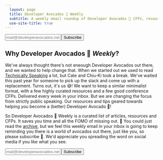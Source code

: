 ```yaml
---
  layout: page
  title: Developer Avocados 🥑 Weekly
  subtitle: A weekly email roundup of Developer Avocados 🥑 CFPs, resources and articles. Curated by avocados, for avocados.
  use-site-title: true
---
```


<form class="subscribe" action="https://tinyletter.com/developeravocados" method="post" target="popupwindow" onsubmit="window.open('https://tinyletter.com/developeravocados', 'popupwindow', 'scrollbars=yes,width=800,height=600');return true"><input type="text" name="email" id="tlemail" placeholder="mail@developeravocados.net" /><input type="hidden" value="1" name="embed"/><input id="tlsubmit" type="submit" value="Subscribe" /></form>

## Why Developer Avocados 🥑 _Weekly_?

We've always thought there's not eneough Developer Avocados out there, and we wanted to help change that. When we started out we used to read [Technically Speaking](https://techspeak.email/) a lot, but Cate and Chiu-Ki took a break. We've waited this past year for someone to pick up the slack and come up with a replacement. Turns out, it's us 😅! We want to keep a similar minimalist format, with a few highly curated resources and a few good conference CFPs. Delivered every  week in your inbox. But we are changing the focus from strictly public  speaking. Our resources and tips geared towards helping you become a  (better) Developer Avocado 🥑!

So Developer Avocados 🥑 Weekly is a curated list of articles, resources and CFPs. It saves you time and all the FOMO of missing out. 💌 You could just read the [archive](https://tinyletter.com/developeravocados/archive), but we feel this weekly email in your inbox is going to keep reminding you there is a world of avocados out there, just like you, so please subscribe 💚. We'd appreciate you spreading the word on social media if you like what you see.

 <form class="subscribe" action="https://tinyletter.com/developeravocados" method="post" target="popupwindow" onsubmit="window.open('https://tinyletter.com/developeravocados', 'popupwindow', 'scrollbars=yes,width=800,height=600');return true"><input type="text" name="email" id="tlemail" placeholder="mail@developeravocados.net" /><input type="hidden" value="1" name="embed"/><input id="tlsubmit" type="submit" value="Subscribe" /></form>
